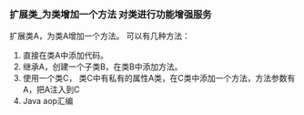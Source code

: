 ### 扩展类_为类增加一个方法 对类进行功能增强服务

扩展类A，为类A增加一个方法。
可以有几种方法：

1. 直接在类A中添加代码。
2. 继承A，创建一个子类B，在类B中添加方法。
3. 使用一个类C， 类C中有私有的属性A类，在C类中添加一个方法，方法参数有A，把A注入到C
4. Java aop汇编